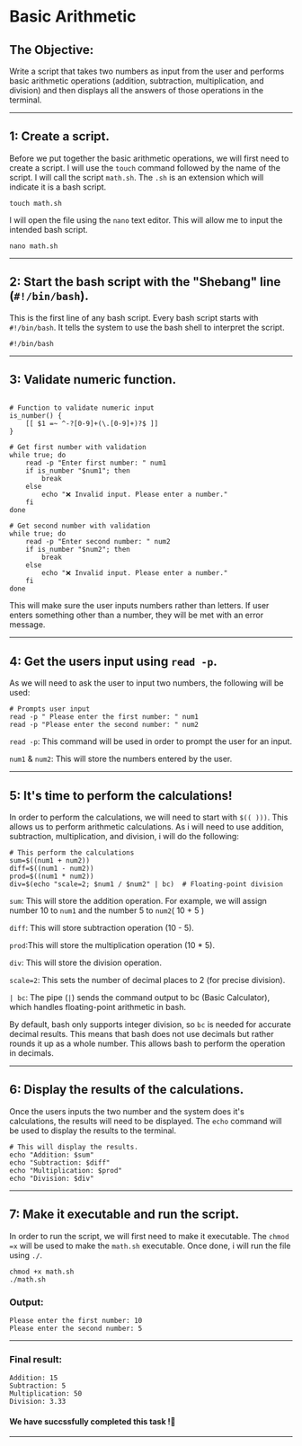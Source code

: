 # Basic Arithmetic

## The Objective: 
Write a script that takes two numbers as input from the user and performs basic arithmetic operations (addition, subtraction, multiplication, and division) and then displays all the answers of those operations in the terminal. 

---

## 1: Create a script.
Before we put together the basic arithmetic operations, we will first need to create a script. I will use the `touch` command followed by the name of the script. I will call the script `math.sh`. The `.sh` is an extension which will indicate it is a bash script.
```
touch math.sh
```
I will open the file using the `nano` text editor. This will allow me to input the intended bash script.
```
nano math.sh
```
---

## 2: Start the bash script with the "Shebang" line (`#!/bin/bash`).
This is the first line of any bash script. Every bash script starts with `#!/bin/bash`. It tells the system to use the bash shell to interpret the script. 
```
#!/bin/bash
```
---

## 3: Validate numeric function.
```

# Function to validate numeric input
is_number() {
    [[ $1 =~ ^-?[0-9]+(\.[0-9]+)?$ ]]
}

# Get first number with validation
while true; do
    read -p "Enter first number: " num1
    if is_number "$num1"; then
        break
    else
        echo "❌ Invalid input. Please enter a number."
    fi
done

# Get second number with validation
while true; do
    read -p "Enter second number: " num2
    if is_number "$num2"; then
        break
    else
        echo "❌ Invalid input. Please enter a number."
    fi
done
```

This will make sure the user inputs numbers rather than letters. If user enters something other than a number, they will be met with an error message.

---

## 4: Get the users input using `read -p`.
As we will need to ask the user to input two numbers, the following will be used:

```
# Prompts user input
read -p " Please enter the first number: " num1
read -p "Please enter the second number: " num2
```
`read -p`: This command will be used in order to prompt the user for an input.

`num1` & `num2`: This will store the numbers entered by the user.

---

## 5: It's time to perform the calculations!
In order to perform the calculations, we will need to start with `$(( )))`. This allows us to perform arithmetic calculations. As i will need to use addition, subtraction, multiplication, and division, i will do the following:

```
# This perform the calculations
sum=$((num1 + num2))
diff=$((num1 - num2))
prod=$((num1 * num2))
div=$(echo "scale=2; $num1 / $num2" | bc)  # Floating-point division

```
`sum`: This will store the addition operation. For example, we will assign number 10 to `num1` and the number 5 to `num2`( 10 + 5 )

`diff`: This will store subtraction operation (10 - 5). 

`prod`:This will store the multiplication operation (10 * 5).

`div`: This will store the division operation.

`scale=2`: This sets the number of decimal places to 2 (for precise division).

`| bc`: The pipe (`|`) sends the command output to bc (Basic Calculator), which handles floating-point arithmetic in bash. 


By default, bash only supports integer division, so `bc` is needed for accurate decimal results. This means that bash does not use decimals but rather rounds it up as a whole number. This allows bash to perform the operation in decimals.  

---

## 6: Display the results of the calculations.
Once the users inputs the two number and the system does it's calculations, the results will need to be displayed. The `echo` command will be used to display the results to the terminal.
```
# This will display the results.
echo "Addition: $sum"
echo "Subtraction: $diff"
echo "Multiplication: $prod"
echo "Division: $div"
```

---

## 7: Make it executable and run the script.
In order to run the script, we will first need to make it executable. The `chmod =x` will be used to make the `math.sh` executable. Once done, i will run the file using `./`.
```
chmod +x math.sh
./math.sh
```
### Output:
```
Please enter the first number: 10
Please enter the second number: 5
```
---

### Final result:
```
Addition: 15
Subtraction: 5
Multiplication: 50
Division: 3.33
```

#### We have succssfully completed this task !🚀

---
